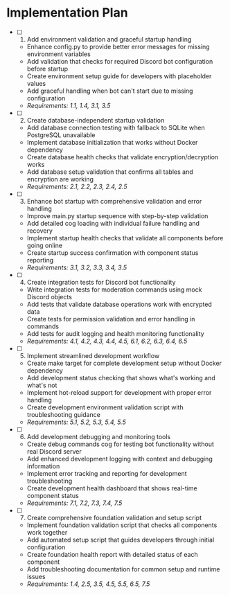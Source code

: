 # Implementation Plan

- [ ] 1. Add environment validation and graceful startup handling
  - Enhance config.py to provide better error messages for missing environment variables
  - Add validation that checks for required Discord bot configuration before startup
  - Create environment setup guide for developers with placeholder values
  - Add graceful handling when bot can't start due to missing configuration
  - _Requirements: 1.1, 1.4, 3.1, 3.5_

- [ ] 2. Create database-independent startup validation
  - Add database connection testing with fallback to SQLite when PostgreSQL unavailable
  - Implement database initialization that works without Docker dependency
  - Create database health checks that validate encryption/decryption works
  - Add database setup validation that confirms all tables and encryption are working
  - _Requirements: 2.1, 2.2, 2.3, 2.4, 2.5_

- [ ] 3. Enhance bot startup with comprehensive validation and error handling
  - Improve main.py startup sequence with step-by-step validation
  - Add detailed cog loading with individual failure handling and recovery
  - Implement startup health checks that validate all components before going online
  - Create startup success confirmation with component status reporting
  - _Requirements: 3.1, 3.2, 3.3, 3.4, 3.5_

- [ ] 4. Create integration tests for Discord bot functionality
  - Write integration tests for moderation commands using mock Discord objects
  - Add tests that validate database operations work with encrypted data
  - Create tests for permission validation and error handling in commands
  - Add tests for audit logging and health monitoring functionality
  - _Requirements: 4.1, 4.2, 4.3, 4.4, 4.5, 6.1, 6.2, 6.3, 6.4, 6.5_

- [ ] 5. Implement streamlined development workflow
  - Create make target for complete development setup without Docker dependency
  - Add development status checking that shows what's working and what's not
  - Implement hot-reload support for development with proper error handling
  - Create development environment validation script with troubleshooting guidance
  - _Requirements: 5.1, 5.2, 5.3, 5.4, 5.5_

- [ ] 6. Add development debugging and monitoring tools
  - Create debug commands cog for testing bot functionality without real Discord server
  - Add enhanced development logging with context and debugging information
  - Implement error tracking and reporting for development troubleshooting
  - Create development health dashboard that shows real-time component status
  - _Requirements: 7.1, 7.2, 7.3, 7.4, 7.5_

- [ ] 7. Create comprehensive foundation validation and setup script
  - Implement foundation validation script that checks all components work together
  - Add automated setup script that guides developers through initial configuration
  - Create foundation health report with detailed status of each component
  - Add troubleshooting documentation for common setup and runtime issues
  - _Requirements: 1.4, 2.5, 3.5, 4.5, 5.5, 6.5, 7.5_
